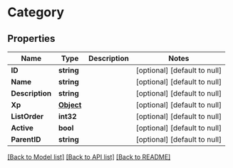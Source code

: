 # Category

## Properties
Name | Type | Description | Notes
------------ | ------------- | ------------- | -------------
**ID** | **string** |  | [optional] [default to null]
**Name** | **string** |  | [optional] [default to null]
**Description** | **string** |  | [optional] [default to null]
**Xp** | [**Object**](object.md) |  | [optional] [default to null]
**ListOrder** | **int32** |  | [optional] [default to null]
**Active** | **bool** |  | [optional] [default to null]
**ParentID** | **string** |  | [optional] [default to null]

[[Back to Model list]](../README.md#documentation-for-models) [[Back to API list]](../README.md#documentation-for-api-endpoints) [[Back to README]](../README.md)


